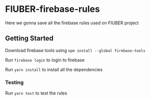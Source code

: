 # FIUBER-firebase-rules
Here we gonna save all the firebase rules used on FIUBER project

## Getting Started

Download firebase tools using `npm install --global firebase-tools`

Run `firebase login` to login to firebase

Run `yarn install` to install all the dependencies

### Testing

Run `yarn test` to test the rules
